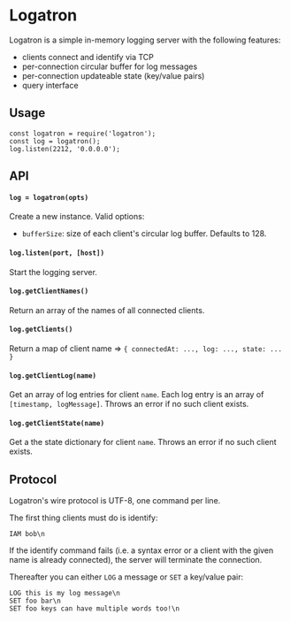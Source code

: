 # Logatron

Logatron is a simple in-memory logging server with the following features:

  - clients connect and identify via TCP
  - per-connection circular buffer for log messages
  - per-connection updateable state (key/value pairs)
  - query interface

## Usage

    const logatron = require('logatron');
    const log = logatron();
    log.listen(2212, '0.0.0.0');

## API

#### `log = logatron(opts)`

Create a new instance. Valid options:

  * `bufferSize`: size of each client's circular log buffer. Defaults to 128.

#### `log.listen(port, [host])`

Start the logging server.

#### `log.getClientNames()`

Return an array of the names of all connected clients.

#### `log.getClients()`

Return a map of client name => `{ connectedAt: ..., log: ..., state: ... }`

#### `log.getClientLog(name)`

Get an array of log entries for client `name`. Each log entry is an array of `[timestamp, logMessage]`. Throws an error if no such client exists.

#### `log.getClientState(name)`

Get a the state dictionary for client `name`. Throws an error if no such client exists.

## Protocol

Logatron's wire protocol is UTF-8, one command per line.

The first thing clients must do is identify:

    IAM bob\n

If the identify command fails (i.e. a syntax error or a client with the given name is already connected), the server will terminate the connection.

Thereafter you can either `LOG` a message or `SET` a key/value pair:

    LOG this is my log message\n
    SET foo bar\n
    SET foo keys can have multiple words too!\n